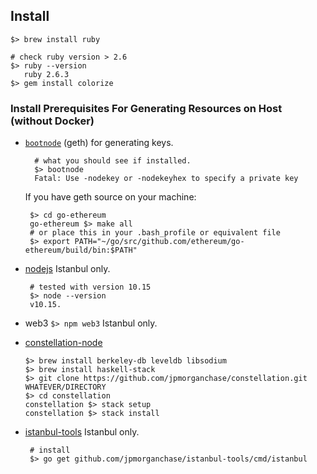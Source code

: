 ## Install
```shell
$> brew install ruby

# check ruby version > 2.6
$> ruby --version
   ruby 2.6.3
$> gem install colorize
```

### Install Prerequisites For Generating Resources on Host (without Docker) 
* [`bootnode`](https://github.com/ethereum/go-ethereum/tree/master/cmd/bootnode) (geth) for generating keys. 
   ```
     # what you should see if installed.
     $> bootnode
     Fatal: Use -nodekey or -nodekeyhex to specify a private key
   ```
   
   If you have geth source on your machine: 
   ```
    $> cd go-ethereum 
    go-ethereum $> make all
    # or place this in your .bash_profile or equivalent file
    $> export PATH="~/go/src/github.com/ethereum/go-ethereum/build/bin:$PATH"
   ```
* [nodejs](https://nodejs.org/en/download/) Istanbul only.
  ```
   # tested with version 10.15
   $> node --version
   v10.15.
   ```
* web3 `$> npm web3` Istanbul only.

* [constellation-node](https://github.com/jpmorganchase/constellation)
  ```
  $> brew install berkeley-db leveldb libsodium
  $> brew install haskell-stack
  $> git clone https://github.com/jpmorganchase/constellation.git WHATEVER/DIRECTORY
  $> cd constellation
  constellation $> stack setup
  constellation $> stack install
  ```

* [istanbul-tools](https://github.com/jpmorganchase/istanbul-tools) Istanbul only.
  ```
   # install
   $> go get github.com/jpmorganchase/istanbul-tools/cmd/istanbul  
   ```